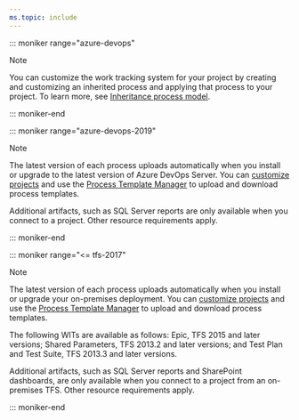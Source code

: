 ```yaml
---
ms.topic: include
---
```



::: moniker range="azure-devops"

> [!NOTE]  
> You can customize the work tracking system for your project by creating and customizing an inherited process and applying that process to your project. To learn more, see [Inheritance process model](/azure/devops/organizations/settings/work/inheritance-process-model). 

::: moniker-end

::: moniker range="azure-devops-2019"

> [!NOTE]  
> The latest version of each process uploads automatically when you install or upgrade to the latest version of Azure DevOps Server. You can [customize projects](/azure/devops/reference/on-premises-xml-process-model) and use the [Process Template Manager](/azure/devops/boards/work-items/guidance/manage-process-templates) to upload and download process templates. 
>
> Additional artifacts, such as SQL Server reports are only available when you connect to a project. Other resource requirements apply. 

::: moniker-end

::: moniker range="<= tfs-2017"

> [!NOTE]  
> The latest version of each process uploads automatically when you install or upgrade your on-premises deployment. You can [customize projects](/azure/devops/reference/on-premises-xml-process-model) and use the [Process Template Manager](/azure/devops/boards/work-items/guidance/manage-process-templates) to upload and download process templates. 
>
> The following WITs are available as follows: Epic, TFS 2015 and later versions; 
> Shared Parameters, TFS 2013.2 and later versions; 
> and Test Plan and Test Suite, TFS 2013.3 and later versions.   
>
> Additional artifacts, such as SQL Server reports and SharePoint dashboards, are only available when you connect to a project from an on-premises TFS. Other resource requirements apply. 

::: moniker-end